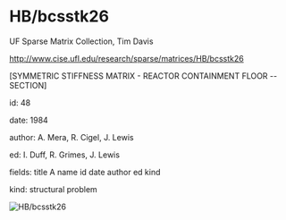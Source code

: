# HB/bcsstk26

 UF Sparse Matrix Collection, Tim Davis

 http://www.cise.ufl.edu/research/sparse/matrices/HB/bcsstk26

 [SYMMETRIC STIFFNESS MATRIX - REACTOR CONTAINMENT FLOOR -- SECTION]

 id: 48

 date: 1984

 author: A. Mera, R. Cigel, J. Lewis

 ed: I. Duff, R. Grimes, J. Lewis

 fields: title A name id date author ed kind

 kind: structural problem

![HB/bcsstk26](http://www2.research.att.com/~yifanhu/GALLERY/GRAPHS/GIF_SMALL/HB@bcsstk26.gif)
